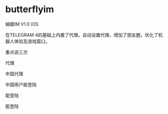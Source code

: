 # butterflyim
蝴蝶IM
V1.0 IOS

在TELEGRAM 4的基础上内置了代理，自动设置代理，增加了朋友圈，优化了机器人体验及游戏窗口。


重点说三次

代理

中国代理

中国用户能登陆

能登陆


能登陆





